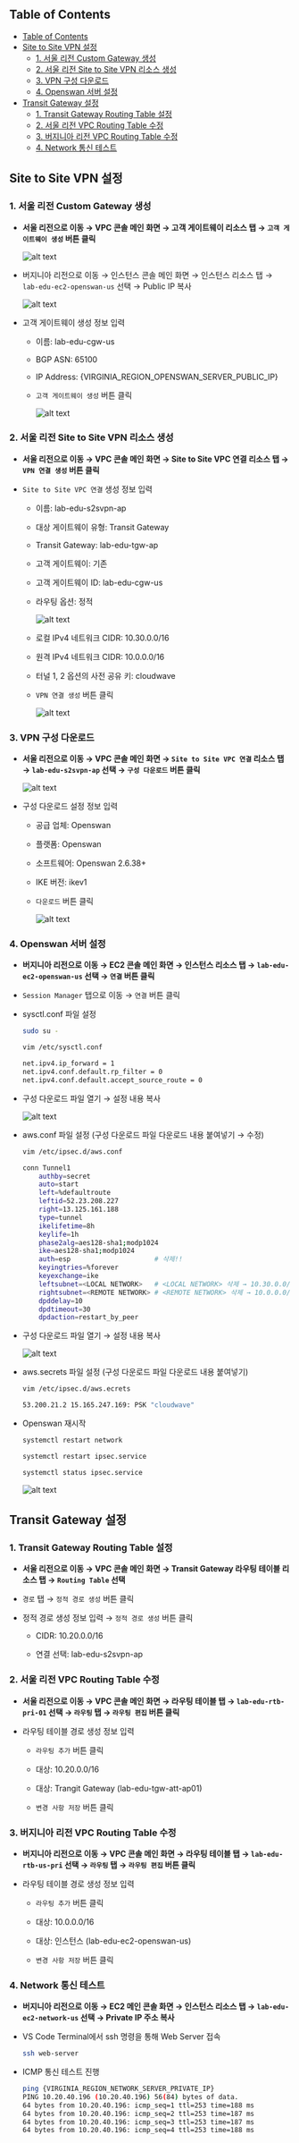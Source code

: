 ## Table of Contents
- [Table of Contents](#table-of-contents)
- [Site to Site VPN 설정](#site-to-site-vpn-설정)
  - [1. 서울 리전 Custom Gateway 생성](#1-서울-리전-custom-gateway-생성)
  - [2. 서울 리전 Site to Site VPN 리소스 생성](#2-서울-리전-site-to-site-vpn-리소스-생성)
  - [3. VPN 구성 다운로드](#3-vpn-구성-다운로드)
  - [4. Openswan 서버 설정](#4-openswan-서버-설정)
- [Transit Gateway 설정](#transit-gateway-설정)
  - [1. Transit Gateway Routing Table 설정](#1-transit-gateway-routing-table-설정)
  - [2. 서울 리전 VPC Routing Table 수정](#2-서울-리전-vpc-routing-table-수정)
  - [3. 버지니아 리전 VPC Routing Table 수정](#3-버지니아-리전-vpc-routing-table-수정)
  - [4. Network 통신 테스트](#4-network-통신-테스트)

## Site to Site VPN 설정

### 1. 서울 리전 Custom Gateway 생성

- **서울 리전으로 이동 → VPC 콘솔 메인 화면 → 고객 게이트웨이 리소스 탭 → `고객 게이트웨이 생성` 버튼 클릭**

    ![alt text](./img/transit_gateway_vpn_01.png)

- 버지니아 리전으로 이동 → 인스턴스 콘솔 메인 화면 → 인스턴스 리소스 탭 → `lab-edu-ec2-openswan-us` 선택 → Public IP 복사

    ![alt text](./img/transit_gateway_vpn_02.png)

- 고객 게이트웨이 생성 정보 입력

    - 이름: lab-edu-cgw-us

    - BGP ASN: 65100

    - IP Address: {VIRGINIA_REGION_OPENSWAN_SERVER_PUBLIC_IP}

    - `고객 게이트웨이 생성` 버튼 클릭

        ![alt text](./img/transit_gateway_vpn_03.png)

### 2. 서울 리전 Site to Site VPN 리소스 생성

- **서울 리전으로 이동 → VPC 콘솔 메인 화면 → Site to Site VPC 연결 리소스 탭 → `VPN 연결 생성` 버튼 클릭**

- `Site to Site VPC 연결` 생성 정보 입력

    - 이름: lab-edu-s2svpn-ap

    - 대상 게이트웨이 유형: Transit Gateway

    - Transit Gateway: lab-edu-tgw-ap

    - 고객 게이트웨이: 기존

    - 고객 게이트웨이 ID: lab-edu-cgw-us

    - 라우팅 옵션: 정적

        ![alt text](./img/transit_gateway_vpn_04.png)

    - 로컬 IPv4 네트워크 CIDR: 10.30.0.0/16

    - 원격 IPv4 네트워크 CIDR: 10.0.0.0/16

    - 터널 1, 2 옵션의 사전 공유 키: cloudwave

    - `VPN 연결 생성` 버튼 클릭

        ![alt text](./img/transit_gateway_vpn_05.png)

### 3. VPN 구성 다운로드

- **서울 리전으로 이동 → VPC 콘솔 메인 화면 → `Site to Site VPC 연결` 리소스 탭 → `lab-edu-s2svpn-ap` 선택 → `구성 다운로드` 버튼 클릭**

    ![alt text](./img/transit_gateway_vpn_06.png)

- 구성 다운로드 설정 정보 입력

    - 공급 업체: Openswan

    - 플랫폼: Openswan

    - 소프트웨어: Openswan 2.6.38+

    - IKE 버전: ikev1

    - `다운로드` 버튼 클릭

        ![alt text](./img/transit_gateway_vpn_07.png)

### 4. Openswan 서버 설정

- **버지니아 리전으로 이동 → EC2 콘솔 메인 화면 → 인스턴스 리소스 탭 → `lab-edu-ec2-openswan-us` 선택 → `연결` 버튼 클릭**

- `Session Manager` 탭으로 이동 → `연결` 버튼 클릭

- sysctl.conf 파일 설정

    ```bash
    sudo su -
    ```

    ```bash
    vim /etc/sysctl.conf
    ```

    ```bash
    net.ipv4.ip_forward = 1  
    net.ipv4.conf.default.rp_filter = 0   
    net.ipv4.conf.default.accept_source_route = 0
    ```

- 구성 다운로드 파일 열기 → 설정 내용 복사

    ![alt text](./img/transit_gateway_vpn_08.png)

- aws.conf 파일 설정 (구성 다운로드 파일 다운로드 내용 붙여넣기 → 수정)

    ```bash
    vim /etc/ipsec.d/aws.conf
    ```

    ```bash
    conn Tunnel1
        authby=secret
        auto=start
        left=%defaultroute
        leftid=52.23.208.227
        right=13.125.161.188
        type=tunnel
        ikelifetime=8h
        keylife=1h
        phase2alg=aes128-sha1;modp1024
        ike=aes128-sha1;modp1024
        auth=esp	                 # 삭제!!
        keyingtries=%forever
        keyexchange=ike
        leftsubnet=<LOCAL NETWORK>	 # <LOCAL NETWORK> 삭제 → 10.30.0.0/16 입력
        rightsubnet=<REMOTE NETWORK> # <REMOTE NETWORK> 삭제 → 10.0.0.0/16 입력
        dpddelay=10
        dpdtimeout=30
        dpdaction=restart_by_peer
    ```

- 구성 다운로드 파일 열기 → 설정 내용 복사

    ![alt text](./img/transit_gateway_vpn_09.png)

- aws.secrets 파일 설정 (구성 다운로드 파일 다운로드 내용 붙여넣기)

    ```bash
    vim /etc/ipsec.d/aws.ecrets
    ```

    ```bash
    53.200.21.2 15.165.247.169: PSK "cloudwave"
    ```

- Openswan 재시작

    ```bash
    systemctl restart network
    ```

    ```bash
    systemctl restart ipsec.service
    ```

    ```bash
    systemctl status ipsec.service
    ```

    ![alt text](./img/transit_gateway_vpn_10.png)

## Transit Gateway 설정

### 1. Transit Gateway Routing Table 설정

- **서울 리전으로 이동 → VPC 콘솔 메인 화면 → Transit Gateway 라우팅 테이블 리소스 탭 → `Routing Table` 선택**

- `경로` 탭 → `정적 경로 생성` 버튼 클릭

- 정적 경로 생성 정보 입력 → `정적 경로 생성` 버튼 클릭

    - CIDR: 10.20.0.0/16

    - 연결 선택: lab-edu-s2svpn-ap

### 2. 서울 리전 VPC Routing Table 수정

- **서울 리전으로 이동 → VPC 콘솔 메인 화면 → 라우팅 테이블 탭 → `lab-edu-rtb-pri-01` 선택 → `라우팅` 탭 → `라우팅 편집` 버튼 클릭**

- 라우팅 테이블 경로 생성 정보 입력

    - `라우팅 추가` 버튼 클릭

    - 대상: 10.20.0.0/16

    - 대상: Trangit Gateway (lab-edu-tgw-att-ap01)

    - `변경 사항 저장` 버튼 클릭

### 3. 버지니아 리전 VPC Routing Table 수정

- **버지니아 리전으로 이동 → VPC 콘솔 메인 화면 → 라우팅 테이블 탭 → `lab-edu-rtb-us-pri` 선택 → `라우팅` 탭 → `라우팅 편집` 버튼 클릭**

- 라우팅 테이블 경로 생성 정보 입력

    - `라우팅 추가` 버튼 클릭

    - 대상: 10.0.0.0/16

    - 대상: 인스턴스 (lab-edu-ec2-openswan-us)

    - `변경 사항 저장` 버튼 클릭

### 4. Network 통신 테스트

- **버지니아 리전으로 이동 → EC2 메인 콘솔 화면 → 인스턴스 리소스 탭 → `lab-edu-ec2-network-us` 선택 → Private IP 주소 복사**

- VS Code Terminal에서 ssh 명령을 통해 Web Server 접속

    ```bash
    ssh web-server
    ```

- ICMP 통신 테스트 진행

    ```bash
    ping {VIRGINIA_REGION_NETWORK_SERVER_PRIVATE_IP}
    PING 10.20.40.196 (10.20.40.196) 56(84) bytes of data.
    64 bytes from 10.20.40.196: icmp_seq=1 ttl=253 time=188 ms
    64 bytes from 10.20.40.196: icmp_seq=2 ttl=253 time=187 ms
    64 bytes from 10.20.40.196: icmp_seq=3 ttl=253 time=187 ms
    64 bytes from 10.20.40.196: icmp_seq=4 ttl=253 time=188 ms